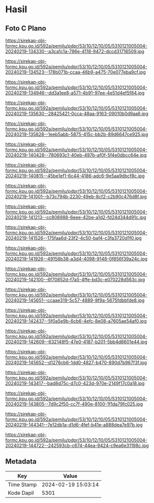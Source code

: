 # Hasil

## Foto C Plano

https://sirekap-obj-formc.kpu.go.id/592a/pemilu/pdpr/53/10/12/10/05/5310121005004-20240219-134330--a3ca1c1a-786e-4118-9472-dccd31716509.jpg

https://sirekap-obj-formc.kpu.go.id/592a/pemilu/pdpr/53/10/12/10/05/5310121005004-20240219-134523--178b071b-ccaa-46b9-a475-70e077eba9cf.jpg

https://sirekap-obj-formc.kpu.go.id/592a/pemilu/pdpr/53/10/12/10/05/5310121005004-20240219-134946--dd3a1ee8-a571-4b91-97ee-4e51d4ef5f84.jpg

https://sirekap-obj-formc.kpu.go.id/592a/pemilu/pdpr/53/10/12/10/05/5310121005004-20240219-135630--28425421-0cca-48aa-9163-09010b0d9aa6.jpg

https://sirekap-obj-formc.kpu.go.id/592a/pemilu/pdpr/53/10/12/10/05/5310121005004-20240219-135828--1eeb5abb-5875-415c-bb2b-89d6647ce925.jpg

https://sirekap-obj-formc.kpu.go.id/592a/pemilu/pdpr/53/10/12/10/05/5310121005004-20240219-140428--780693c1-40eb-497b-af0f-5f4e0dbcc64e.jpg

https://sirekap-obj-formc.kpu.go.id/592a/pemilu/pdpr/53/10/12/10/05/5310121005004-20240219-140815--45be1ef1-6c44-4186-adc6-9e5aa9dbcf8c.jpg

https://sirekap-obj-formc.kpu.go.id/592a/pemilu/pdpr/53/10/12/10/05/5310121005004-20240219-141001--b73c794b-2230-49eb-8cf2-c2b90c476d8f.jpg

https://sirekap-obj-formc.kpu.go.id/592a/pemilu/pdpr/53/10/12/10/05/5310121005004-20240219-141213--cc808988-6eee-42be-a1d2-fd24d344d91c.jpg

https://sirekap-obj-formc.kpu.go.id/592a/pemilu/pdpr/53/10/12/10/05/5310121005004-20240219-141526--175faa6d-23f2-4c50-baf4-c3fa3720d1f0.jpg

https://sirekap-obj-formc.kpu.go.id/592a/pemilu/pdpr/53/10/12/10/05/5310121005004-20240219-141926--49158b38-a3d4-4098-9148-0f856f39a24c.jpg

https://sirekap-obj-formc.kpu.go.id/592a/pemilu/pdpr/53/10/12/10/05/5310121005004-20240219-142100--6f70852d-f7a5-4ffe-bd3c-e070228d563c.jpg

https://sirekap-obj-formc.kpu.go.id/592a/pemilu/pdpr/53/10/12/10/05/5310121005004-20240219-145651--ccaae319-5c57-4889-8f9a-5675fdbbfde8.jpg

https://sirekap-obj-formc.kpu.go.id/592a/pemilu/pdpr/53/10/12/10/05/5310121005004-20240219-142437--5f0a5e9b-6cb6-4efc-8e08-a7605ae54af0.jpg

https://sirekap-obj-formc.kpu.go.id/592a/pemilu/pdpr/53/10/12/10/05/5310121005004-20240219-142609--632148f5-47e0-4187-b201-5bb4d8601e44.jpg

https://sirekap-obj-formc.kpu.go.id/592a/pemilu/pdpr/53/10/12/10/05/5310121005004-20240219-145652--d1276cb6-1dd0-4827-b470-890d7b967f3f.jpg

https://sirekap-obj-formc.kpu.go.id/592a/pemilu/pdpr/53/10/12/10/05/5310121005004-20240219-143417--bad8d75c-d7c0-423d-970e-2149f17c0a18.jpg

https://sirekap-obj-formc.kpu.go.id/592a/pemilu/pdpr/53/10/12/10/05/5310121005004-20240219-143805--7d9c2f50-cc7f-490e-8100-1f1da79fc025.jpg

https://sirekap-obj-formc.kpu.go.id/592a/pemilu/pdpr/53/10/12/10/05/5310121005004-20240219-144341--7e12db1a-d1d6-4fef-b41e-a888dea7e97b.jpg

https://sirekap-obj-formc.kpu.go.id/592a/pemilu/pdpr/53/10/12/10/05/5310121005004-20240219-144722--242593cb-c674-44ea-9424-c9ea6e31198c.jpg


## Metadata

| Key        | Value               |
| ---------- | ------------------- |
| Time Stamp | 2024-02-19 15:03:14 |
| Kode Dapil | 5301                |



